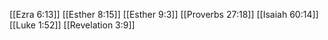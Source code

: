 [[Ezra 6:13]]
[[Esther 8:15]]
[[Esther 9:3]]
[[Proverbs 27:18]]
[[Isaiah 60:14]]
[[Luke 1:52]]
[[Revelation 3:9]]
